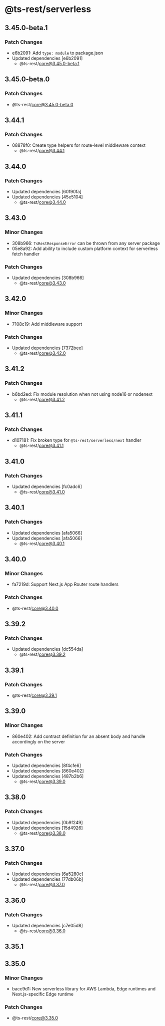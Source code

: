 # @ts-rest/serverless

## 3.45.0-beta.1

### Patch Changes

- e6b2091: Add `type: module` to package.json
- Updated dependencies [e6b2091]
  - @ts-rest/core@3.45.0-beta.1

## 3.45.0-beta.0

### Patch Changes

- @ts-rest/core@3.45.0-beta.0

## 3.44.1

### Patch Changes

- 08878f0: Create type helpers for route-level middleware context
  - @ts-rest/core@3.44.1

## 3.44.0

### Patch Changes

- Updated dependencies [60f90fa]
- Updated dependencies [45e5104]
  - @ts-rest/core@3.44.0

## 3.43.0

### Minor Changes

- 308b966: `TsRestResponseError` can be thrown from any server package
- 05e8a92: Add ability to include custom platform context for serverless fetch handler

### Patch Changes

- Updated dependencies [308b966]
  - @ts-rest/core@3.43.0

## 3.42.0

### Minor Changes

- 7108c19: Add middleware support

### Patch Changes

- Updated dependencies [7372bee]
  - @ts-rest/core@3.42.0

## 3.41.2

### Patch Changes

- b6bd2ed: Fix module resolution when not using node16 or nodenext
  - @ts-rest/core@3.41.2

## 3.41.1

### Patch Changes

- d107181: Fix broken type for `@ts-rest/serverless/next` handler
  - @ts-rest/core@3.41.1

## 3.41.0

### Patch Changes

- Updated dependencies [fc0adc6]
  - @ts-rest/core@3.41.0

## 3.40.1

### Patch Changes

- Updated dependencies [afa5066]
- Updated dependencies [afa5066]
  - @ts-rest/core@3.40.1

## 3.40.0

### Minor Changes

- fa7219d: Support Next.js App Router route handlers

### Patch Changes

- @ts-rest/core@3.40.0

## 3.39.2

### Patch Changes

- Updated dependencies [dc554da]
  - @ts-rest/core@3.39.2

## 3.39.1

### Patch Changes

- @ts-rest/core@3.39.1

## 3.39.0

### Minor Changes

- 860e402: Add contract definition for an absent body and handle accordingly on the server

### Patch Changes

- Updated dependencies [8f4cfe6]
- Updated dependencies [860e402]
- Updated dependencies [487b2b6]
  - @ts-rest/core@3.39.0

## 3.38.0

### Patch Changes

- Updated dependencies [0b9f249]
- Updated dependencies [15d4926]
  - @ts-rest/core@3.38.0

## 3.37.0

### Patch Changes

- Updated dependencies [6a5280c]
- Updated dependencies [77db06b]
  - @ts-rest/core@3.37.0

## 3.36.0

### Patch Changes

- Updated dependencies [c7e05d8]
  - @ts-rest/core@3.36.0

## 3.35.1

## 3.35.0

### Minor Changes

- bacc9d1: New serverless library for AWS Lambda, Edge runtimes and Next.js-specific Edge runtime

### Patch Changes

- @ts-rest/core@3.35.0
